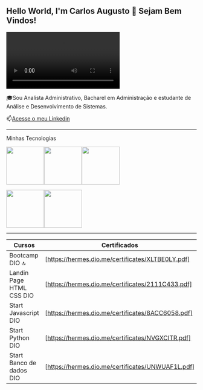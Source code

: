 ## Hello World, I'm Carlos Augusto 👋 Sejam Bem Vindos!

![gif tecnologia](https://i.gifer.com/J4o.mp4)


🎓Sou Analista Administrativo, Bacharel em Administração e estudante de Análise e Desenvolvimento de Sistemas.

📫[Acesse o meu Linkedin](https://www.linkedin.com/in/augandrade/)


-----


Minhas Tecnologias



<img src="https://cdn.jsdelivr.net/gh/devicons/devicon@latest/icons/html5/html5-original-wordmark.svg" width="100px"/><img src="https://cdn.jsdelivr.net/gh/devicons/devicon@latest/icons/css3/css3-original-wordmark.svg" width="100px"/><img src="https://cdn.jsdelivr.net/gh/devicons/devicon@latest/icons/javascript/javascript-original.svg" width="100px"/>

<img src="https://cdn.jsdelivr.net/gh/devicons/devicon@latest/icons/python/python-original.svg" width="100px"/><img src="https://cdn.jsdelivr.net/gh/devicons/devicon@latest/icons/json/json-original.svg" width="100px"/>

-----
| Cursos | Certificados |
|--------|--------------|
| Bootcamp DIO 🔝|[https://hermes.dio.me/certificates/XLTBE0LY.pdf]
|Landin Page HTML CSS DIO|[https://hermes.dio.me/certificates/2111C433.pdf]
|Start Javascript DIO|[https://hermes.dio.me/certificates/8ACC6058.pdf]          
|Start Python DIO|[https://hermes.dio.me/certificates/NVGXCITR.pdf]   
|Start Banco de dados DIO|[https://hermes.dio.me/certificates/UNWUAF1L.pdf]          
    


<!--
**augusto75andrade/augusto75andrade** is a ✨ _special_ ✨ repository because its `README.md` (this file) appears on your GitHub profile.

Here are some ideas to get you started:

- 🔭 I’m currently working on ...
- 🌱 I’m currently learning ...
- 👯 I’m looking to collaborate on ...
- 🤔 I’m looking for help with ...
- 💬 Ask me about ...
- 📫 How to reach me: ...
- 😄 Pronouns: ...
- ⚡ Fun fact: ...
-->
